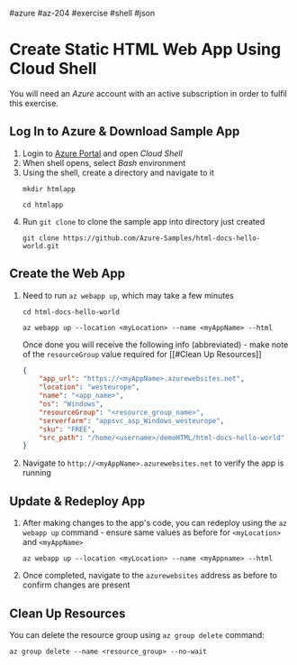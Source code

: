 #azure #az-204 #exercise #shell #json

# Create Static HTML Web App Using Cloud Shell
You will need an *Azure* account with an active subscription in order to fulfil this exercise.

## Log In to Azure & Download Sample App
1. Login to [Azure Portal](https://portal.azure.com/) and open *Cloud Shell*
2. When shell opens, select *Bash* environment
3. Using the shell, create a directory and navigate to it
	```shell
	mkdir htmlapp
	
	cd htmlapp
	```
4. Run `git clone` to clone the sample app into directory just created
	```shell
	git clone https://github.com/Azure-Samples/html-docs-hello-world.git
	```

## Create the Web App
1. Need to run `az webapp up`, which may take a few minutes
	```shell
	cd html-docs-hello-world

	az webapp up --location <myLocation> --name <myAppName> --html
	```
	
	Once done you will receive the following info (abbreviated) - make note of the `resourceGroup` value required for [[#Clean Up Resources]]
	```json
	{
		"app_url": "https://<myAppName>.azurewebsites.net",
		"location": "westeurope",
		"name": "<app_name>",
		"os": "Windows",
		"resourceGroup": "<resource_group_name>",
		"serverfarm": "appsvc_asp_Windows_westeurope",
		"sku": "FREE",
		"src_path": "/home/<username>/demoHTML/html-docs-hello-world"
	}
	```
2. Navigate to `http://<myAppName>.azurewebsites.net` to verify the app is running

## Update & Redeploy App
1. After making changes to the app's code, you can redeploy using the `az webapp up` command - ensure same values as before for `<myLocation>` and `<myAppName>`
	```shell
	az webapp up --location <myLocation> --name <myAppname> --html
	```
2. Once completed, navigate to the `azurewebsites` address as before to confirm changes are present

## Clean Up Resources
You can delete the resource group using `az group delete` command:
```shell
az group delete --name <resource_group> --no-wait
```
